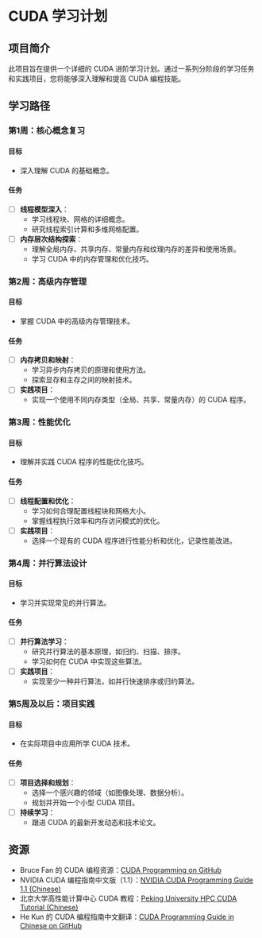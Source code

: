 # CUDA 学习计划

## 项目简介
此项目旨在提供一个详细的 CUDA 进阶学习计划。通过一系列分阶段的学习任务和实践项目，您将能够深入理解和提高 CUDA 编程技能。

## 学习路径

### 第1周：核心概念复习
#### 目标
- 深入理解 CUDA 的基础概念。

#### 任务
- [ ] **线程模型深入**：
  - 学习线程块、网格的详细概念。
  - 研究线程索引计算和多维网格配置。
- [ ] **内存层次结构探索**：
  - 理解全局内存、共享内存、常量内存和纹理内存的差异和使用场景。
  - 学习 CUDA 中的内存管理和优化技巧。

### 第2周：高级内存管理
#### 目标
- 掌握 CUDA 中的高级内存管理技术。

#### 任务
- [ ] **内存拷贝和映射**：
  - 学习异步内存拷贝的原理和使用方法。
  - 探索显存和主存之间的映射技术。
- [ ] **实践项目**：
  - 实现一个使用不同内存类型（全局、共享、常量内存）的 CUDA 程序。

### 第3周：性能优化
#### 目标
- 理解并实践 CUDA 程序的性能优化技巧。

#### 任务
- [ ] **线程配置和优化**：
  - 学习如何合理配置线程块和网格大小。
  - 掌握线程执行效率和内存访问模式的优化。
- [ ] **实践项目**：
  - 选择一个现有的 CUDA 程序进行性能分析和优化，记录性能改进。

### 第4周：并行算法设计
#### 目标
- 学习并实现常见的并行算法。

#### 任务
- [ ] **并行算法学习**：
  - 研究并行算法的基本原理，如归约、扫描、排序。
  - 学习如何在 CUDA 中实现这些算法。
- [ ] **实践项目**：
  - 实现至少一种并行算法，如并行快速排序或归约算法。

### 第5周及以后：项目实践
#### 目标
- 在实际项目中应用所学 CUDA 技术。

#### 任务
- [ ] **项目选择和规划**：
  - 选择一个感兴趣的领域（如图像处理、数据分析）。
  - 规划并开始一个小型 CUDA 项目。
- [ ] **持续学习**：
  - 跟进 CUDA 的最新开发动态和技术论文。

## 资源
- Bruce Fan 的 CUDA 编程资源：[CUDA Programming on GitHub](https://github.com/brucefan1983/CUDA-Programming)
- NVIDIA CUDA 编程指南中文版（1.1）：[NVIDIA CUDA Programming Guide 1.1 (Chinese)](https://www.nvidia.cn/docs/IO/51635/NVIDIA_CUDA_Programming_Guide_1.1_chs.pdf)
- 北京大学高性能计算中心 CUDA 教程：[Peking University HPC CUDA Tutorial (Chinese)](https://hpc.pku.edu.cn/docs/20170829223652566150.pdf)
- He Kun 的 CUDA 编程指南中文翻译：[CUDA Programming Guide in Chinese on GitHub](https://github.com/HeKun-NVIDIA/CUDA-Programming-Guide-in-Chinese)


